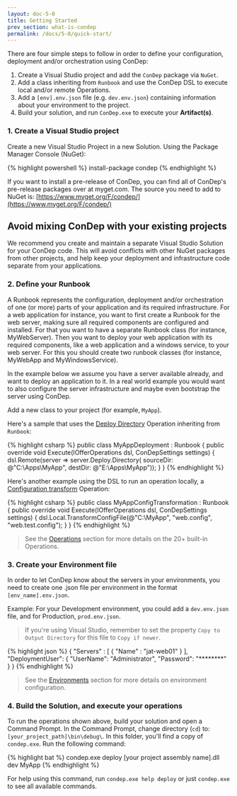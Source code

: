 ```yaml
---
layout: doc-5-0
title: Getting Started
prev_section: what-is-condep
permalink: /docs/5-0/quick-start/
---
```


There are four simple steps to follow in order to define your configuration, deployment
and/or orchestration using ConDep:

1. Create a Visual Studio project and add the `ConDep` package via `NuGet`.
2. Add a class inheriting from `Runbook` and use the ConDep DSL to execute local and/or remote Operations.
3. Add a `[env].env.json` file (e.g. `dev.env.json`) containing information about your environment to the project.
4. Build your solution, and run `ConDep.exe` to execute your **Artifact(s)**.

### 1. Create a Visual Studio project

Create a new Visual Studio Project in a new Solution. Using the Package Manager
Console (NuGet):

{% highlight powershell %}
install-package condep
{% endhighlight %}

If you want to install a pre-release of ConDep, you can find all of ConDep's pre-release
packages over at myget.com. The source you need to add to NuGet is:
[https://www.myget.org/F/condep/](https://www.myget.org/F/condep/)

<div class="note warning">
	<h2>Avoid mixing ConDep with your existing projects</h2>
  <p>
		We recommend you create and maintain a separate Visual Studio Solution for your
    ConDep code. This will avoid conflicts with other NuGet packages from other projects,
    and help keep your deployment and infrastructure code separate from your applications.
	</p>
</div>

### 2. Define your Runbook

A Runbook represents the configuration, deployment and/or orchestration of one (or more) parts
of your application and its required infrastructure. For a web application for instance,
you want to first create a Runbook for the web server, making sure all required components
are configured and installed. For that you want to have a separate Runbook class (for
instance, MyWebServer). Then you want to deploy your web application with its required
components, like a web application and a windows service, to your web server. For this you
should create two runbook classes (for instance, MyWebApp and MyWindowsService).

In the example below we assume you have a server available already, and want to deploy
an application to it. In a real world example you would want to also configure the server
infrastructure and maybe even bootstrap the server using ConDep.

Add a new class to your project (for example, `MyApp`).

Here's a sample that uses the [Deploy Directory](/docs/5-0/operations/remote/deployment/directory)
Operation inheriting from `Runbook`:

{% highlight csharp %}
public class MyAppDeployment : Runbook
{
    public override void Execute(IOfferOperations dsl, ConDepSettings settings)
    {
        dsl.Remote(server => server.Deploy.Directory(
                                                sourceDir: @"C:\Apps\MyApp", 
                                                destDir: @"E:\Apps\MyApp"));
    }
}
{% endhighlight %}

Here's another example using the DSL to run an operation locally, a [Configuration transform](/docs/5-0/operations/local/transform-config)
Operation:

{% highlight csharp %}
public class MyAppConfigTransformation : Runbook
{
    public override void Execute(IOfferOperations dsl, ConDepSettings settings)
    {
        dsl.Local.TransformConfigFile(@"C:\MyApp", "web.config", "web.test.config");
    }
}
{% endhighlight %}

> See the [Operations](/docs/5-0/operations/) section for more details on the 20+ built-in
> Operations.

### 3. Create your Environment file

In order to let ConDep know about the servers in your environments, you need to
create one .json file per environment in the format `[env_name].env.json`.

Example: For your Development environment, you could add a `dev.env.json` file,
and for Production, `prod.env.json`.

> If you're using Visual Studio, remember to set the property `Copy to Output
> Directory` for this file to `Copy if newer`.

{% highlight json %}
{
  "Servers" :
  [
    {
      "Name" : "jat-web01"
    }
  ],
  "DeploymentUser":
  {
    "UserName": "Administrator",
    "Password": "********"
  }
}
{% endhighlight %}

> See the [Environments](/docs/3-0/environment/) section for more details on environment
> configuration.

### 4. Build the Solution, and execute your operations

To run the operations shown above, build your solution and open a Command Prompt. In
the Command Prompt, change directory (`cd`) to: `[your_project_path]\bin\debug\`. In
this folder, you'll find a copy of `condep.exe`. Run the following command:

{% highlight bat %}
condep.exe deploy [your project assembly name].dll dev MyApp
{% endhighlight %}

For help using this command, run `condep.exe help deploy` or just `condep.exe` to see
all available commands.
